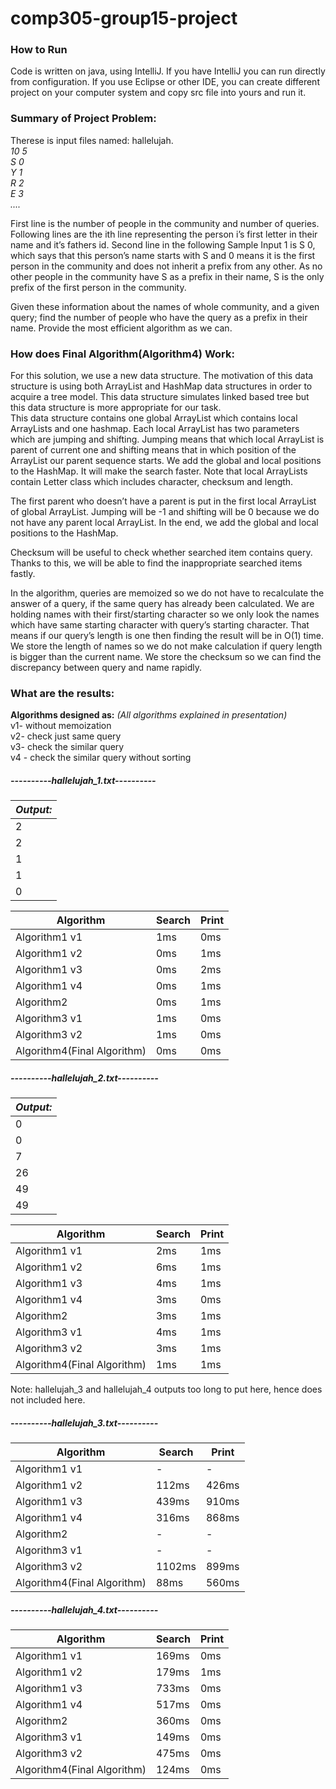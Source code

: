 # comp305-group15-project

### How to Run

Code is written on java, using IntelliJ. If you have IntelliJ you can run directly from configuration. 
If you use Eclipse or other IDE, you can create different project on your computer system and copy src file into yours and run it.

### Summary of Project Problem:

Therese is input files named: hallelujah. \
_10 5 \
S 0 \
Y 1 \
R 2 \
E 3 \
...._

First line is the number of people in the community and number of queries. Following lines are the ith line representing the person i’s first letter in their name and it’s fathers id. Second line in the following Sample Input 1 is S 0, which says that this person’s name starts with S and 0 means it is the first person in the community and does not inherit a prefix from any other. As no other people in the community have S as a prefix in their name, S is the only prefix of the first person in the community. 

Given these information about the names of whole community, and a given query; find the number of people who have the query as a prefix in their name. Provide the most efficient algorithm as we can. 


### How does Final Algorithm(Algorithm4) Work:

For this solution, we use a new data structure. The motivation of this data structure is using both ArrayList and HashMap data structures in order to acquire a tree model. This data structure simulates linked based tree but this data structure is more appropriate for our task.  
This data structure contains one global ArrayList which contains local ArrayLists and one hashmap. Each local ArrayList has two parameters which are jumping and shifting. Jumping means that which local ArrayList is parent of current one and shifting means that in which position of the ArrayList our parent sequence starts. We add the global and local positions to the HashMap. It will make the search faster. Note that local ArrayLists contain Letter class which includes character, checksum and length.

The first parent who doesn’t have a parent is put in the first local ArrayList of global ArrayList. Jumping will be -1 and shifting will be 0 because we do not have any parent local ArrayList. In the end, we add the global and local positions to the HashMap. 

Checksum will be useful to check whether searched item contains query. Thanks to this, we will be able to find the inappropriate searched items fastly.

In the algorithm, queries are memoized so we do not have to recalculate the answer of a query, if the same query has already been calculated.
We are holding names with their first/starting character so we only look the names which have same starting character with query’s starting character. That means if our query’s length is one then finding the result will be in O(1) time. 
We store the length of names so we do not make calculation if query length is bigger than the current name.
We store the checksum so we can find the discrepancy between query and name rapidly.


### What are the results: 

**Algorithms designed as:** *(All algorithms explained in presentation)* \
v1- without memoization \
v2- check just same query \
v3- check the similar query \
v4 - check the similar query without sorting

##### ----------hallelujah_1.txt----------

*Output:* |
------------|
2|
2|
1|
1|
0|

**Algorithm** | **Search** | **Print**
------------ | ------------ | ------------ 
Algorithm1 v1|1ms|0ms
Algorithm1 v2|0ms|1ms
Algorithm1 v3|0ms|2ms
Algorithm1 v4|0ms|1ms
Algorithm2 |0ms|1ms
Algorithm3 v1|1ms|0ms
Algorithm3 v2|1ms|0ms
Algorithm4(Final Algorithm) |0ms|0ms


##### ----------hallelujah_2.txt----------


*Output:* |
------------|
0|
0|
7|
26|
49|
49|
	

**Algorithm** | **Search** | **Print**
------------ | ------------ | ------------ 
Algorithm1 v1|2ms|1ms
Algorithm1 v2|6ms|1ms
Algorithm1 v3|4ms|1ms
Algorithm1 v4|3ms|0ms
Algorithm2 |3ms|1ms
Algorithm3 v1|4ms|1ms
Algorithm3 v2|3ms|1ms
Algorithm4(Final Algorithm) |1ms|1ms


Note: hallelujah_3 and hallelujah_4 outputs too long to put here, hence does not included here. 

##### ----------hallelujah_3.txt----------
	

**Algorithm** | **Search** | **Print**
------------ | ------------ | ------------ 
Algorithm1 v1|-|-
Algorithm1 v2|112ms|426ms
Algorithm1 v3|439ms|910ms
Algorithm1 v4|316ms|868ms
Algorithm2 |-|-
Algorithm3 v1|-|-
Algorithm3 v2|1102ms|899ms
Algorithm4(Final Algorithm) |88ms|560ms


##### ----------hallelujah_4.txt----------
	

**Algorithm** | **Search** | **Print**
------------ | ------------ | ------------ 
Algorithm1 v1|169ms|0ms
Algorithm1 v2|179ms|1ms
Algorithm1 v3|733ms|0ms
Algorithm1 v4|517ms|0ms
Algorithm2 |360ms|0ms
Algorithm3 v1|149ms|0ms
Algorithm3 v2|475ms|0ms
Algorithm4(Final Algorithm) |124ms|0ms








